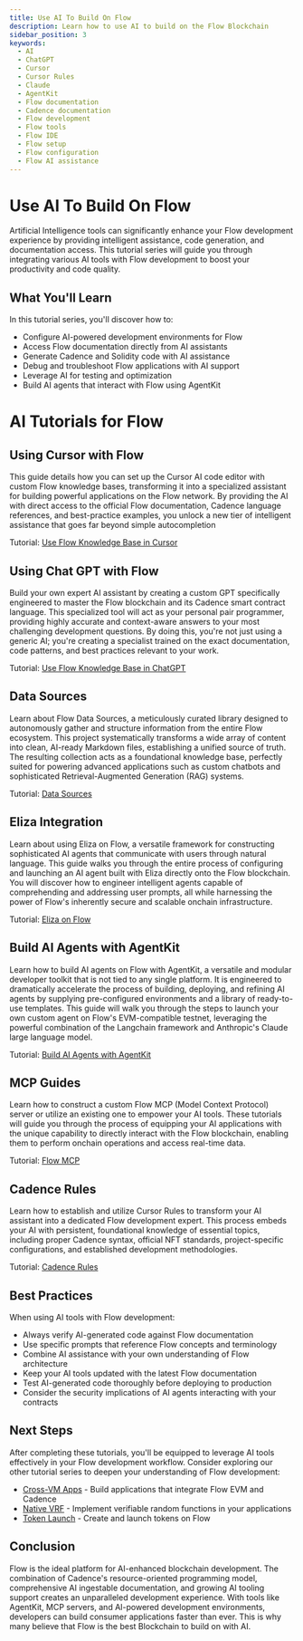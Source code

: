 ```yaml
---
title: Use AI To Build On Flow
description: Learn how to use AI to build on the Flow Blockchain
sidebar_position: 3
keywords:
  - AI
  - ChatGPT
  - Cursor
  - Cursor Rules
  - Claude
  - AgentKit
  - Flow documentation
  - Cadence documentation
  - Flow development
  - Flow tools
  - Flow IDE
  - Flow setup
  - Flow configuration
  - Flow AI assistance
---
```


# Use AI To Build On Flow

Artificial Intelligence tools can significantly enhance your Flow development experience by providing intelligent assistance, code generation, and documentation access. This tutorial series will guide you through integrating various AI tools with Flow development to boost your productivity and code quality.

## What You'll Learn

In this tutorial series, you'll discover how to:

- Configure AI-powered development environments for Flow
- Access Flow documentation directly from AI assistants
- Generate Cadence and Solidity code with AI assistance
- Debug and troubleshoot Flow applications with AI support
- Leverage AI for testing and optimization
- Build AI agents that interact with Flow using AgentKit

# AI Tutorials for Flow

## Using Cursor with Flow

This guide details how you can set up the Cursor AI code editor with custom Flow knowledge bases, transforming it into a specialized assistant for building powerful applications on the Flow network. By providing the AI with direct access to the official Flow documentation, Cadence language references, and best-practice examples, you unlock a new tier of intelligent assistance that goes far beyond simple autocompletion

Tutorial: [Use Flow Knowledge Base in Cursor]

## Using Chat GPT with Flow

Build your own expert AI assistant by creating a custom GPT specifically engineered to master the Flow blockchain and its Cadence smart contract language. This specialized tool will act as your personal pair programmer, providing highly accurate and context-aware answers to your most challenging development questions. By doing this, you're not just using a generic AI; you're creating a specialist trained on the exact documentation, code patterns, and best practices relevant to your work.

Tutorial: [Use Flow Knowledge Base in ChatGPT]

## Data Sources

Learn about Flow Data Sources, a meticulously curated library designed to autonomously gather and structure information from the entire Flow ecosystem. This project systematically transforms a wide array of content into clean, AI-ready Markdown files, establishing a unified source of truth. The resulting collection acts as a foundational knowledge base, perfectly suited for powering advanced applications such as custom chatbots and sophisticated Retrieval-Augmented Generation (RAG) systems.

Tutorial: [Data Sources]

## Eliza Integration

Learn about using Eliza on Flow, a versatile framework for constructing sophisticated AI agents that communicate with users through natural language. This guide walks you through the entire process of configuring and launching an AI agent built with Eliza directly onto the Flow blockchain. You will discover how to engineer intelligent agents capable of comprehending and addressing user prompts, all while harnessing the power of Flow's inherently secure and scalable onchain infrastructure.

Tutorial: [Eliza on Flow]

## Build AI Agents with AgentKit

Learn how to build AI agents on Flow with AgentKit, a versatile and modular developer toolkit that is not tied to any single platform. It is engineered to dramatically accelerate the process of building, deploying, and refining AI agents by supplying pre-configured environments and a library of ready-to-use templates. This guide will walk you through the steps to launch your own custom agent on Flow's EVM-compatible testnet, leveraging the powerful combination of the Langchain framework and Anthropic's Claude large language model.

Tutorial: [Build AI Agents with AgentKit]

## MCP Guides

Learn how to construct a custom Flow MCP (Model Context Protocol) server or utilize an existing one to empower your AI tools. These tutorials will guide you through the process of equipping your AI applications with the unique capability to directly interact with the Flow blockchain, enabling them to perform onchain operations and access real-time data.

Tutorial: [Flow MCP]

## Cadence Rules

Learn how to establish and utilize Cursor Rules to transform your AI assistant into a dedicated Flow development expert. This process embeds your AI with persistent, foundational knowledge of essential topics, including proper Cadence syntax, official NFT standards, project-specific configurations, and established development methodologies.

Tutorial: [Cadence Rules]

## Best Practices

When using AI tools with Flow development:

- Always verify AI-generated code against Flow documentation
- Use specific prompts that reference Flow concepts and terminology
- Combine AI assistance with your own understanding of Flow architecture
- Keep your AI tools updated with the latest Flow documentation
- Test AI-generated code thoroughly before deploying to production
- Consider the security implications of AI agents interacting with your contracts

## Next Steps

After completing these tutorials, you'll be equipped to leverage AI tools effectively in your Flow development workflow. Consider exploring our other tutorial series to deepen your understanding of Flow development:

- [Cross-VM Apps][cross-vm-apps] - Build applications that integrate Flow EVM and Cadence
- [Native VRF][native-vrf] - Implement verifiable random functions in your applications
- [Token Launch][token-launch] - Create and launch tokens on Flow

## Conclusion

Flow is the ideal platform for AI-enhanced blockchain development. The combination of Cadence's resource-oriented programming model, comprehensive AI ingestable documentation, and growing AI tooling support creates an unparalleled development experience. With tools like AgentKit, MCP servers, and AI-powered development environments, developers can build consumer applications faster than ever. This is why many believe that Flow is the best Blockchain to build on with AI.

<!-- Relative links. Will not render on the page -->

[Use Flow Knowledge Base in Cursor]: ./cursor/index.md
[Use Flow Knowledge Base in ChatGPT]: ./chatgpt/index.md
[Data Sources]: ./flow-data-sources.md
[Eliza on Flow]: ./eliza/index.md
[Build AI Agents with AgentKit]: ./agentkit-flow-guide.md
[cross-vm-apps]: ../cross-vm-apps/introduction.md
[native-vrf]: ../native-vrf/index.md
[token-launch]: ../token-launch/index.md
[Flow MCP]: ./mcp/index.md
[Cadence Rules]: ./cadence-rules.md
